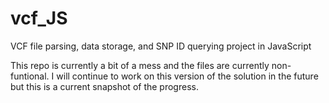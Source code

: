 # vcf_JS
VCF file parsing, data storage, and SNP ID querying project in JavaScript

This repo is currently a bit of a mess and the files are currently non-funtional. I will continue to work on this version of the solution in the future but this is a current snapshot of the progress.
